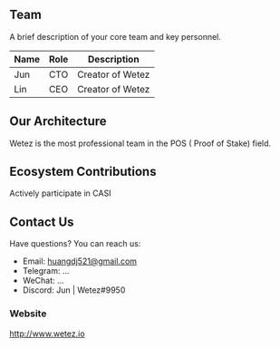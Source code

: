 ## Team

A brief description of your core team and key personnel.

| Name             | Role    | Description                  |
| ---------------  | ------- | ---------------------------- |
| Jun              | CTO     | Creator of Wetez             |
| Lin              | CEO     | Creator of Wetez          |

## Our Architecture
Wetez is the most professional team in the POS ( Proof of Stake) field.

## Ecosystem Contributions
Actively participate in CASI


## Contact Us

Have questions? You can reach us:

- Email: huangdj521@gmail.com
- Telegram: ...
- WeChat: ...
- Discord: Jun | Wetez#9950

### Website

http://www.wetez.io
